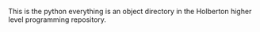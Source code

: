 This is the python everything is an object directory in the Holberton higher level programming repository.
